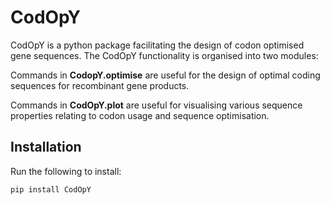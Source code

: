 # CodOpY

CodOpY is a python package facilitating the design of codon optimised gene sequences. The CodOpY functionality is organised into two modules:

Commands in **CodopY.optimise** are useful for the design of optimal coding sequences for recombinant gene products.

Commands in **CodOpY.plot** are useful for visualising various sequence properties relating to codon usage and sequence optimisation.

## Installation

Run the following to install:
```python
pip install CodOpY
```
